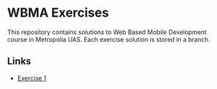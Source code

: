 # WBMA Exercises

This repository contains solutions to Web Based Mobile Development course in Metropolia UAS. Each exercise solution is stored in a branch.

## Links

- [Exercise 1](https://github.com/serushakov/metropolia-2-wbma-hw/blob/exercise-1)
